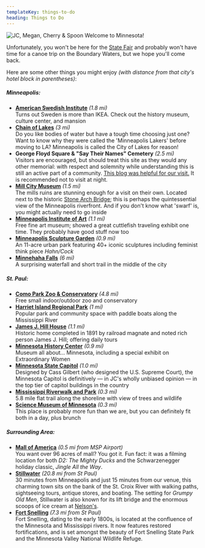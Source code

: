 ```yaml
---
templateKey: things-to-do
heading: Things to Do
---
```

![JC, Megan, Cherry & Spoon](https://res.cloudinary.com/dvjbm5qlr/image/upload/c_crop,g_north,h_3100,w_3024/v1581202921/get_involved/IMG_20190905_184311_v06v9u.jpg) Welcome to Minnesota!

Unfortunately, you won't be here for the [State Fair](https://www.mnstatefair.org/) and probably won't have time for a canoe trip on the Boundary Waters, but we hope you'll come back.

Here are some other things you might enjoy *(with distance from that city's hotel block in parentheses)*:

##### Minneapolis:

* **[American Swedish Institute](https://www.asimn.org/)** *(1.8 mi)*\
  Turns out Sweden is more than IKEA. Check out the history museum, culture center, and mansion
* **[Chain of Lakes](https://www.minneapolisparks.org/parks__destinations/parks__lakes/minneapolis_chain_of_lakes_regional_park/)** *(3 mi)*\
  Do you like bodies of water but have a tough time choosing just one? Want to know why they were called the 'Minneapolis Lakers' before moving to LA? Minneapolis is called the City of Lakes for reason!
* **George Floyd Square & "Say Their Names" Cemetery** *(2.5 mi)*\
  Visitors are encouraged, but should treat this site as they would any other memorial: with respect and solemnity while understanding this is still an active part of a community. [This blog was helpful for our visit.](https://placesjournal.org/article/george-floyd-and-a-community/?cn-reloaded=1) It is recommended not to visit at night.
* **[Mill City Museum](https://www.mnhs.org/millcity)** *(1.5 mi)*\
  The mills ruins are stunning enough for a visit on their own. Located next to the historic [Stone Arch Bridge](https://www.minneapolisparks.org/parks__destinations/historical_sites/stone_arch_bridge/); this is perhaps the quintessential view of the Minneapolis riverfront. And if you don't know what 'swarf' is, you might actually need to go inside
* **[Minneapolis Institute of Art](https://new.artsmia.org/)** *(1.1 mi)*\
  Free fine art museum; showed a great cuttlefish traveling exhibit one time. They probably have good stuff now too
* **[Minneapolis Sculpture Garden](https://walkerart.org/visit/garden)** *(0.9 mi)* \
  An 11-acre urban park featuring 40+ iconic sculptures including feminist think piece *Hahn/Cock*
* **[Minnehaha Falls](https://www.minneapolisparks.org/parks__destinations/parks__lakes/minnehaha_regional_park/)** *(6 mi)*\
  A surprising waterfall and short trail in the middle of the city

##### St. Paul:

* **[Como Park Zoo & Conservatory](https://comofriends.org/)** *(4.8 mi)*\
  Free small indoor/outdoor zoo and conservatory
* **[Harriet Island Regional Park](https://www.stpaul.gov/departments/parks-recreation/harriet-island-regional-park)** *(1 mi)*\
  Popular park and community space with paddle boats along the Mississippi River
* **[James J. Hill House](https://www.mnhs.org/hillhouse)** *(1.1 mi)*\
  Historic home completed in 1891 by railroad magnate and noted rich person James J. Hill; offering daily tours
* **[Minnesota History Center](https://www.mnhs.org/historycenter)** *(0.9 mi)*\
  Museum all about... Minnesota, including a special exhibit on Extraordinary Women
* **[Minnesota State Capitol](https://www.mnhs.org/capitol/activities)** *(1.0 mi)*\
  Designed by Cass Gilbert (who designed the U.S. Supreme Court), the Minnesota Capitol is definitively — in JC's wholly unbiased opinion — in the top tier of capitol buildings in the country
* **[Mississippi Riverwalk and Park](https://goo.gl/maps/ckZnNieWH3JLY4gg9)** *(0.3 mi)*\
  5.8 mile flat trail along the shoreline with view of trees and wildlife
* **[Science Museum of Minnesota](https://www.smm.org/)** *(0.3 mi)*\
  This place is probably more fun than we are, but you can definitely fit both in a day, plus brunch

##### Surrounding Area:

* **[Mall of America](https://www.mallofamerica.com/)** *(0.5 mi from MSP Airport)*\
  You want over 96 acres of mall? You got it. Fun fact: it was a filming location for both *D2: The Mighty Ducks* and the Schwarzenegger holiday classic, *Jingle All the Way*.
* **[Stillwater](https://www.discoverstillwater.com/)** *(20.8 mi from St Paul)*\
  30 minutes from Minneapolis and just 15 minutes from our venue, this charming town sits on the bank of the St. Croix River with walking paths, sightseeing tours, antique stores, and boating. The setting for *Grumpy Old Men*, Stillwater is also known for its lift bridge and the enormous scoops of ice cream at [Nelson's](https://www.nelsonsicecream.biz/).
* **[Fort Snelling](http://www.mnhs.org/fortsnelling)** *(7.3 mi from St Paul)*\
  Fort Snelling, dating to the early 1800s, is located at the confluence of the Minnesota and Mississippi rivers. It now features restored fortifications, and is set amongst the beauty of Fort Snelling State Park and the Minnesota Valley National Wildlife Refuge.
